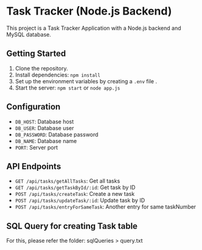 # Task Tracker (Node.js Backend)

This project is a Task Tracker Application with a Node.js backend and MySQL database.

## Getting Started

1. Clone the repository.
2. Install dependencies: `npm install`
3. Set up the environment variables by creating a `.env` file .
4. Start the server: `npm start` or `node app.js`

## Configuration

- `DB_HOST`: Database host
- `DB_USER`: Database user
- `DB_PASSWORD`: Database password
- `DB_NAME`: Database name
- `PORT`: Server port

## API Endpoints

- `GET /api/tasks/getAllTasks`: Get all tasks
- `GET /api/tasks/getTaskById/:id`: Get task by ID
- `POST /api/tasks/createTask`: Create a new task
- `POST /api/tasks/updateTask/:id`: Update task by ID
- `POST /api/tasks/entryForSameTask`: Another entry for same taskNumber

## SQL Query for creating Task table

For this, please refer the folder: sqlQueries > query.txt
